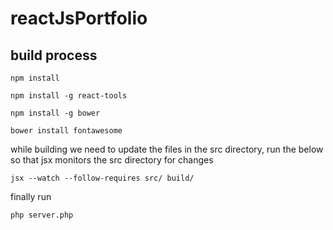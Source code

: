 # reactJsPortfolio


## build process


```
npm install

npm install -g react-tools

npm install -g bower

bower install fontawesome
```

while building we need to update the files in the src directory, run the below so that jsx monitors the src directory for changes

`jsx --watch --follow-requires src/ build/`

finally run 

`php server.php`